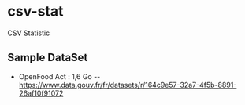 # csv-stat
CSV Statistic

## Sample DataSet
* OpenFood Act : 1,6 Go -- https://www.data.gouv.fr/fr/datasets/r/164c9e57-32a7-4f5b-8891-26af10f91072
